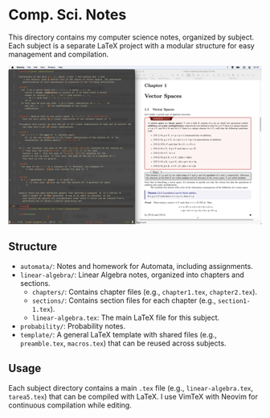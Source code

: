 # Comp. Sci. Notes

This directory contains my computer science notes, organized by subject. Each subject is a separate LaTeX project with a modular structure for easy management and compilation.

![preview](preview.JPG)

## Structure

- `automata/`: Notes and homework for Automata, including assignments.
- `linear-algebra/`: Linear Algebra notes, organized into chapters and sections.
  - `chapters/`: Contains chapter files (e.g., `chapter1.tex`, `chapter2.tex`).
  - `sections/`: Contains section files for each chapter (e.g., `section1-1.tex`).
  - `linear-algebra.tex`: The main LaTeX file for this subject.
- `probability/`: Probability notes.
- `template/`: A general LaTeX template with shared files (e.g., `preamble.tex`, `macros.tex`) that can be reused across subjects.

## Usage

Each subject directory contains a main `.tex` file (e.g., `linear-algebra.tex`, `tarea5.tex`) that can be compiled with LaTeX. I use VimTeX with Neovim for continuous compilation while editing.
